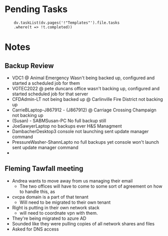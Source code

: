 
# Pending Tasks
```dataviewjs
	dv.taskList(dv.pages('!"Templates"').file.tasks
	.where(t => !t.completed))
```

# Notes

## Backup Review

- VDC1 @ Animal Emergency Wasn't being backed up, configured and started a scheduled job for them
- VOTEC2022 @ pete duncans office wasn't backing up, configured and started scheduled job for that server
- CFDAdmin-LT not being backed up @ Carlinville Fire District not backing up
- CarrieBLaptop-J867912 - (J867912) @ Carriage Crossing Champaign not backing up
- (Susan) - SABMSusan-PC No full backup still
- JoeSawyerLaptop no backups ever H&S Managment
- DambacherDesktop3 console not launching sent update manager command
- PressureWasher-ShannLapto no full backups yet console won't launch sent update manager command
- 

## Fleming Tawfall meeting

- Andrea wants to move away from us managing their email
	- The two offices will have to come to some sort of agreement on how to handle this, as
- cvcpa domain is a part of that tenant 
	- Will need to be migrated to their own tenant
- Right is putting in their own network stack
	- will need to coordnate vpn with them.
- They're being migrated to azure AD
- Sounded like they were pulling copies of all network shares and files
- Asked for DNS access